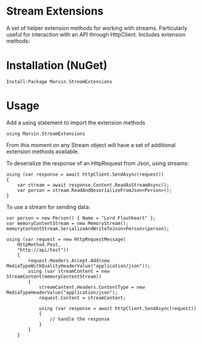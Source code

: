 # Stream Extensions
A set of helper extension methods for working with streams.  Particularly useful for interaction with an API through HttpClient.  Includes extension methods: 



# Installation (NuGet)
```
Install-Package Marvin.StreamExtensions
```

# Usage 

Add a using statement to import the extension methods
```
using Marvin.StreamExtensions
```

From this moment on any Stream object will have a set of additional extension methods available.  

To deserialize the response of an HttpRequest from Json, using streams:  

```
using (var response = await httpClient.SendAsync(request))
{
    var stream = await response.Content.ReadAsStreamAsync();
    var person = stream.ReadAndDeserializeFromJson<Person>();
}
```

To use a stream for sending data: 

```
var person = new Person() { Name = "Lord Flashheart" };
var memoryContentStream = new MemoryStream();
memoryContentStream.SerializeAndWriteToJson<Person>(person);

using (var request = new HttpRequestMessage(
    HttpMethod.Post,
    "http://api/test"))
    {
        request.Headers.Accept.Add(new MediaTypeWithQualityHeaderValue("application/json"));
        using (var streamContent = new StreamContent(memoryContentStream))
        {
            streamContent.Headers.ContentType = new MediaTypeHeaderValue("application/json");
            request.Content = streamContent;

            using (var response = await httpClient.SendAsync(request))
            {                
                // handle the response
            }
        }
    }
```

